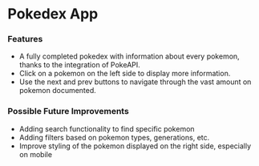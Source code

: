 # Pokedex App

### Features

- A fully completed pokedex with information about every pokemon, thanks to the integration of PokeAPI.
- Click on a pokemon on the left side to display more information.
- Use the next and prev buttons to navigate through the vast amount on pokemon documented.

### Possible Future Improvements

- Adding search functionality to find specific pokemon
- Adding filters based on pokemon types, generations, etc.
- Improve styling of the pokemon displayed on the right side, especially on mobile
